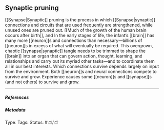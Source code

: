 ## Synaptic pruning # 

[[Synapse|Synaptic]] pruning is the process in which [[Synapse|synaptic]] connections and circuits that are used frequently are strengthened, while unused ones are pruned out. [[Much of the growth of the human brain occurs after birth]], and In the early stages of life, the infant’s [[brain]] has many more [[neuron]]s and connections than necessary—billions of [[neuron]]s in excess of what will eventually be required. This overgrown, chaotic [[synapse|synaptic]] tangle needs to be trimmed to shape the [[brain]] into an organ that can govern action, thought, learning, and relationships and carry out its myriad other tasks—and to coordinate them all in our best interests. Which connections survive depends largely on input from the environment. Both [[neuron]]s and neural connections compete to survive and grow. Experience causes some [[neuron]]s and [[synapse]]s (and not others) to survive and grow. 

___

##### References



##### Metadata

Type: 
Tags:
Status: #⛅️/⛅️